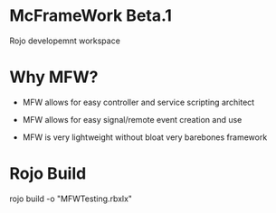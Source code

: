 # McFrameWork Beta.1
Rojo developemnt workspace

# Why MFW?

- MFW allows for easy controller and service scripting architect 

- MFW allows for easy signal/remote event creation and use 

- MFW is very lightweight without bloat very barebones framework 


# Rojo Build  

rojo build -o "MFWTesting.rbxlx"
